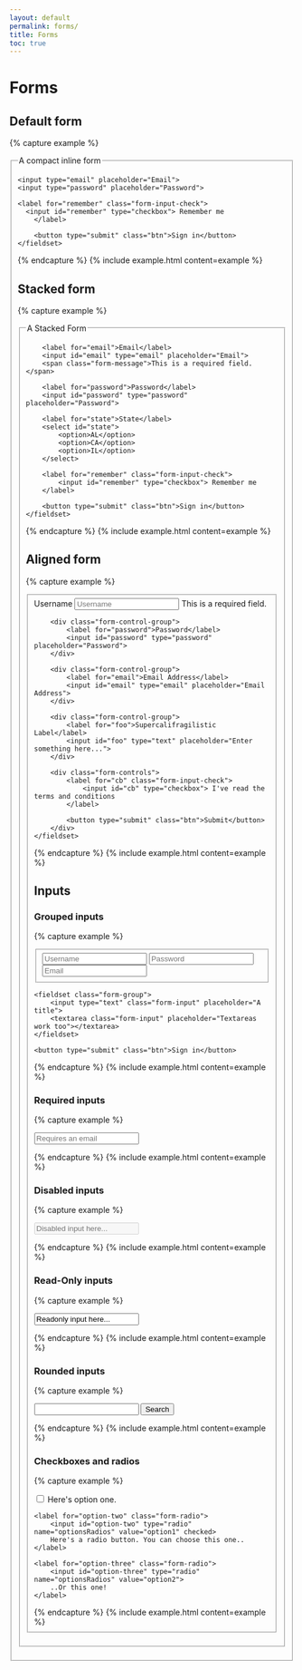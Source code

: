 ```yaml
---
layout: default
permalink: forms/
title: Forms
toc: true
---
```

# Forms

## Default form
{% capture example %}
<form class="form">
  <fieldset>
    <legend>A compact inline form</legend>

    <input type="email" placeholder="Email">
    <input type="password" placeholder="Password">

    <label for="remember" class="form-input-check">
      <input id="remember" type="checkbox"> Remember me
		</label>

		<button type="submit" class="btn">Sign in</button>
	</fieldset>
</form>
{% endcapture %}
{% include example.html content=example %}

## Stacked form
{% capture example %}
<form class="form form-stacked">
	<fieldset>
		<legend>A Stacked Form</legend>

		<label for="email">Email</label>
		<input id="email" type="email" placeholder="Email">
		<span class="form-message">This is a required field.</span>

		<label for="password">Password</label>
		<input id="password" type="password" placeholder="Password">

		<label for="state">State</label>
		<select id="state">
			<option>AL</option>
			<option>CA</option>
			<option>IL</option>
		</select>

		<label for="remember" class="form-input-check">
			<input id="remember" type="checkbox"> Remember me
		</label>

		<button type="submit" class="btn">Sign in</button>
	</fieldset>
</form>
{% endcapture %}
{% include example.html content=example %}

## Aligned form
{% capture example %}
<form class="form form-aligned">
	<fieldset>
		<div class="form-control-group">
			<label for="name">Username</label>
			<input id="name" type="text" placeholder="Username">
			<span class="form-message-inline">This is a required field.</span>
		</div>

		<div class="form-control-group">
			<label for="password">Password</label>
			<input id="password" type="password" placeholder="Password">
		</div>

		<div class="form-control-group">
			<label for="email">Email Address</label>
			<input id="email" type="email" placeholder="Email Address">
		</div>

		<div class="form-control-group">
			<label for="foo">Supercalifragilistic Label</label>
			<input id="foo" type="text" placeholder="Enter something here...">
		</div>

		<div class="form-controls">
			<label for="cb" class="form-input-check">
				<input id="cb" type="checkbox"> I've read the terms and conditions
			</label>

			<button type="submit" class="btn">Submit</button>
		</div>
	</fieldset>
</form>
{% endcapture %}
{% include example.html content=example %}

## Inputs

### Grouped inputs
{% capture example %}
<form class="form">
	<fieldset class="form-group">
		<input type="text" class="form-input" placeholder="Username">
		<input type="text" class="form-input" placeholder="Password">
		<input type="email" class="form-input" placeholder="Email">
	</fieldset>

	<fieldset class="form-group">
		<input type="text" class="form-input" placeholder="A title">
		<textarea class="form-input" placeholder="Textareas work too"></textarea>
	</fieldset>

	<button type="submit" class="btn">Sign in</button>
</form>
{% endcapture %}
{% include example.html content=example %}

### Required inputs
{% capture example %}
<form class="form">
	<input type="email" placeholder="Requires an email" required>
</form>
{% endcapture %}
{% include example.html content=example %}

### Disabled inputs
{% capture example %}
<form class="form">
	<input type="text" placeholder="Disabled input here..." disabled>
</form>
{% endcapture %}
{% include example.html content=example %}

### Read-Only inputs
{% capture example %}
<form class="form">
	<input type="text" value="Readonly input here..." readonly>
</form>
{% endcapture %}
{% include example.html content=example %}

### Rounded inputs
{% capture example %}
<form class="form">
	<input type="text" class="form-input-rounded">
	<button type="submit" class="btn">Search</button>
</form>
{% endcapture %}
{% include example.html content=example %}

### Checkboxes and radios
{% capture example %}
<form class="form">
	<label for="option-one" class="checkbox">
		<input id="option-one" type="checkbox" value="">
		Here's option one.
	</label>

	<label for="option-two" class="form-radio">
		<input id="option-two" type="radio" name="optionsRadios" value="option1" checked>
		Here's a radio button. You can choose this one..
	</label>

	<label for="option-three" class="form-radio">
		<input id="option-three" type="radio" name="optionsRadios" value="option2">
		..Or this one!
	</label>
</form>
{% endcapture %}
{% include example.html content=example %}
